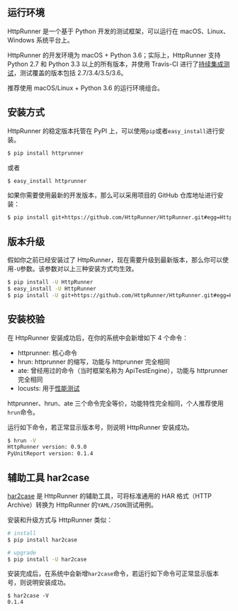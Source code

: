 ## 运行环境

HttpRunner 是一个基于 Python 开发的测试框架，可以运行在 macOS、Linux、Windows 系统平台上。

HttpRunner 的开发环境为 macOS + Python 3.6；实际上，HttpRunner 支持 Python 2.7 和 Python 3.3 以上的所有版本，并使用 Travis-CI 进行了[持续集成测试][travis-ci]，测试覆盖的版本包括 2.7/3.4/3.5/3.6。

推荐使用 macOS/Linux + Python 3.6 的运行环境组合。

## 安装方式

HttpRunner 的稳定版本托管在 PyPI 上，可以使用`pip`或者`easy_install`进行安装。

```bash
$ pip install httprunner
```

或者

```bash
$ easy_install httprunner
```

如果你需要使用最新的开发版本，那么可以采用项目的 GitHub 仓库地址进行安装：

```bash
$ pip install git+https://github.com/HttpRunner/HttpRunner.git#egg=HttpRunner
```

## 版本升级

假如你之前已经安装过了 HttpRunner，现在需要升级到最新版本，那么你可以使用`-U`参数。该参数对以上三种安装方式均生效。

```bash
$ pip install -U HttpRunner
$ easy_install -U HttpRunner
$ pip install -U git+https://github.com/HttpRunner/HttpRunner.git#egg=HttpRunner
```

## 安装校验

在 HttpRunner 安装成功后，在你的系统中会新增如下 4 个命令：

- httprunner: 核心命令
- hrun: httprunner 的缩写，功能与 httprunner 完全相同
- ate: 曾经用过的命令（当时框架名称为 ApiTestEngine），功能与 httprunner 完全相同
- locusts: 用于[性能测试](load-test.md)

httprunner、hrun、ate 三个命令完全等价，功能特性完全相同，个人推荐使用`hrun`命令。

运行如下命令，若正常显示版本号，则说明 HttpRunner 安装成功。

```bash
$ hrun -V
HttpRunner version: 0.9.0
PyUnitReport version: 0.1.4
```

## 辅助工具 har2case

[har2case][har2case] 是 HttpRunner 的辅助工具，可将标准通用的 HAR 格式（HTTP Archive）转换为 HttpRunner 的`YAML/JSON`测试用例。

安装和升级方式与 HttpRunner 类似：

```bash
# install
$ pip install har2case

# upgrade
$ pip install -U har2case
```

安装完成后，在系统中会新增`har2case`命令，若运行如下命令可正常显示版本号，则说明安装成功。

```
$ har2case -V
0.1.4
```

<!-- ## 使用 docker 镜像 -->

[travis-ci]: https://travis-ci.org/HttpRunner/HttpRunner
[har2case]: https://github.com/HttpRunner/har2case
